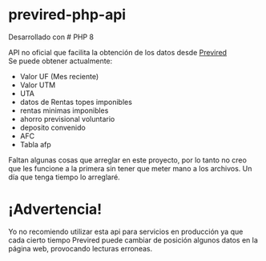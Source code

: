 # previred-php-api

Desarrollado con # PHP 8

API no oficial que facilita la obtención de los datos desde [Previred](https://www.previred.com/web/previred/indicadores-previsionales)
<br> Se puede obtener actualmente:
<br>
* Valor UF (Mes reciente)
* Valor UTM
* UTA
* datos de Rentas topes imponibles
* rentas minimas imponibles
* ahorro previsional voluntario
* deposito convenido
* AFC
* Tabla afp

Faltan algunas cosas que arreglar en este proyecto, por lo tanto no creo que les funcione a la primera sin tener que meter mano a los archivos. Un día que tenga tiempo lo arreglaré.

# ¡Advertencia!
Yo no recomiendo utilizar esta api para servicios en producción ya que cada cierto tiempo Previred puede cambiar de
posición algunos datos en la página web, provocando lecturas erroneas. 

